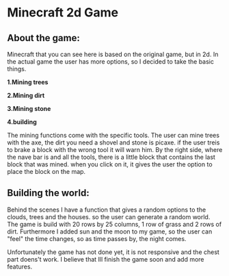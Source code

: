 # Minecraft 2d Game


## About the game:

Minecraft that you can see here is based on the original game, but in 2d.
In the actual game the user has more options, so I decided to take the basic things.

**1.Mining trees**

**2.Mining dirt**

**3.Mining stone**

**4.building**

The mining functions come with the specific tools.
The user can mine trees with the axe, the dirt you need a shovel and stone is picaxe. if the user treis to brake a block with the wrong tool it will warn him.
By the right side, where the nave bar is and all the tools, there is a little block that contains the last block that was mined. when you click on it, it gives the user the option to place the block on the map.


## Building the world:

Behind the scenes I have a function that gives a random options to the clouds, trees and the houses. so the user can generate a random world.
The game is build with 20 rows by 25 columns, 1 row of grass and 2 rows of dirt.
Furthermore I added sun and the moon to my game, so the user can "feel" the time changes, so as time passes by, the night comes.

Unfortunately the game has not done yet, it is not responsive and the chest part doens't work. I believe that Ill finish the game soon and add more features.